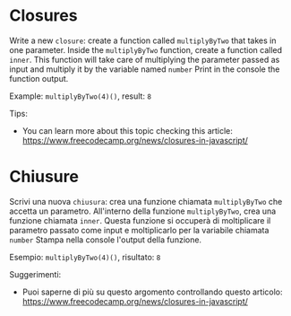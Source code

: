 # Closures

Write a new `closure`: create a function called `multiplyByTwo` that takes in one parameter.
Inside the `multiplyByTwo` function, create a function called `inner`. This function will take care of multiplying the parameter passed as input and multiply it by the variable named `number`
Print in the console the function output.

Example: `multiplyByTwo(4)()`, result: `8`

Tips:

- You can learn more about this topic checking this article: https://www.freecodecamp.org/news/closures-in-javascript/


# Chiusure

Scrivi una nuova `chiusura`: crea una funzione chiamata `multiplyByTwo` che accetta un parametro.
All'interno della funzione `multiplyByTwo`, crea una funzione chiamata `inner`. Questa funzione si occuperà di moltiplicare il parametro passato come input e moltiplicarlo per la variabile chiamata `number`
Stampa nella console l'output della funzione.

Esempio: `multiplyByTwo(4)()`, risultato: `8`

Suggerimenti:

- Puoi saperne di più su questo argomento controllando questo articolo: https://www.freecodecamp.org/news/closures-in-javascript/
